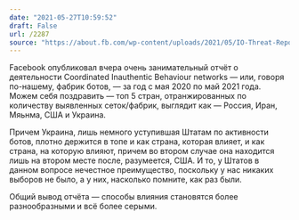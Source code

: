 ```yaml
---
date: "2021-05-27T10:59:52"
draft: False
url: /2287
source: "https://about.fb.com/wp-content/uploads/2021/05/IO-Threat-Report-May-20-2021.pdf"
---
```


Facebook опубликовал вчера очень занимательный отчёт о деятельности Coordinated Inauthentic Behaviour networks — или, говоря по-нашему, фабрик ботов, — за год с мая 2020 по май 2021 года. Можем себя поздравить — топ 5 стран, отранжированных по количеству выявленных сеток/фабрик, выглядит как — Россия, Иран, Мяьнма, США и Украина. 

Причем Украина, лишь немного уступившая Штатам по активности ботов, плотно держится в топе и как страна, которая влияет, и как страна, на которую влияют, причем во втором случае она находится лишь на втором месте после, разумеется, США. И то, у Штатов в данном вопросе нечестное преимущество, поскольку у нас никаких выборов не было, а у них, насколько помните, как раз были.

Общий вывод отчёта — способы влияния становятся более разнообразными и всё более серыми.
